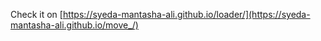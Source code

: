 Check it on [https://syeda-mantasha-ali.github.io/loader/](https://syeda-mantasha-ali.github.io/move_/)